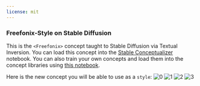 ```yaml
---
license: mit
---
```

### Freefonix-Style on Stable Diffusion
This is the `<Freefonix>` concept taught to Stable Diffusion via Textual Inversion. You can load this concept into the [Stable Conceptualizer](https://colab.research.google.com/github/huggingface/notebooks/blob/main/diffusers/stable_conceptualizer_inference.ipynb) notebook. You can also train your own concepts and load them into the concept libraries using [this notebook](https://colab.research.google.com/github/huggingface/notebooks/blob/main/diffusers/sd_textual_inversion_training.ipynb).

Here is the new concept you will be able to use as a `style`:
![<Freefonix> 0](https://huggingface.co/sd-concepts-library/freefonix-style/resolve/main/concept_images/2.jpeg)
![<Freefonix> 1](https://huggingface.co/sd-concepts-library/freefonix-style/resolve/main/concept_images/3.jpeg)
![<Freefonix> 2](https://huggingface.co/sd-concepts-library/freefonix-style/resolve/main/concept_images/1.jpeg)
![<Freefonix> 3](https://huggingface.co/sd-concepts-library/freefonix-style/resolve/main/concept_images/0.jpeg)

